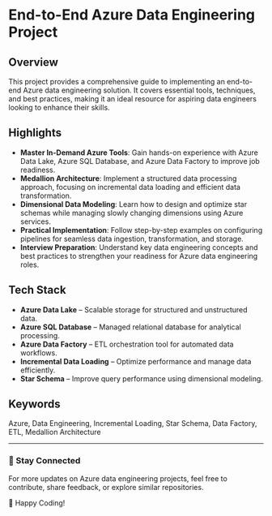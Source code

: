 # End-to-End Azure Data Engineering Project

## Overview
This project provides a comprehensive guide to implementing an end-to-end Azure data engineering solution. It covers essential tools, techniques, and best practices, making it an ideal resource for aspiring data engineers looking to enhance their skills.

## Highlights
- **Master In-Demand Azure Tools**: Gain hands-on experience with Azure Data Lake, Azure SQL Database, and Azure Data Factory to improve job readiness.
- **Medallion Architecture**: Implement a structured data processing approach, focusing on incremental data loading and efficient data transformation.
- **Dimensional Data Modeling**: Learn how to design and optimize star schemas while managing slowly changing dimensions using Azure services.
- **Practical Implementation**: Follow step-by-step examples on configuring pipelines for seamless data ingestion, transformation, and storage.
- **Interview Preparation**: Understand key data engineering concepts and best practices to strengthen your readiness for Azure data engineering roles.

## Tech Stack
- **Azure Data Lake** – Scalable storage for structured and unstructured data.
- **Azure SQL Database** – Managed relational database for analytical processing.
- **Azure Data Factory** – ETL orchestration tool for automated data workflows.
- **Incremental Data Loading** – Optimize performance and manage data efficiently.
- **Star Schema** – Improve query performance using dimensional modeling.

## Keywords
Azure, Data Engineering, Incremental Loading, Star Schema, Data Factory, ETL, Medallion Architecture

---

### 📌 Stay Connected
For more updates on Azure data engineering projects, feel free to contribute, share feedback, or explore similar repositories.

🚀 Happy Coding!


